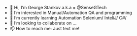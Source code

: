 - 👋 Hi, I’m George Stankov  a.k.a = @SenseGTech
- 👀 I’m interested in Manual/Automation QA and programming
- 🌱 I’m currently learning Automation Selenium/ InteliJ/ C#/
- 💞️ I’m looking to collaborate on ...
- 📫 How to reach me: Just text me!

<!---
SenseGTech/SenseGTech is a ✨ special ✨ repository because its `README.md` (this file) appears on your GitHub profile.
You can click the Preview link to take a look at your changes.
--->
